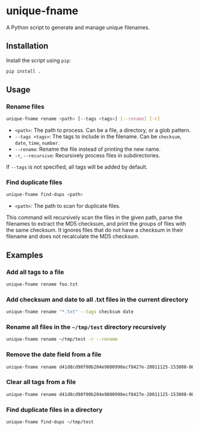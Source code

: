 # unique-fname

A Python script to generate and manage unique filenames.

## Installation

Install the script using `pip`:

```bash
pip install .
```

## Usage

### Rename files

```bash
unique-fname rename <path> [--tags <tags>] [--rename] [-r]
```

-   `<path>`: The path to process. Can be a file, a directory, or a glob pattern.
-   `--tags <tags>`: The tags to include in the filename. Can be `checksum`, `date`, `time`, `number`.
-   `--rename`: Rename the file instead of printing the new name.
-   `-r`, `--recursive`: Recursively process files in subdirectories.

If `--tags` is not specified, all tags will be added by default.

### Find duplicate files

```bash
unique-fname find-dups <path>
```

-   `<path>`: The path to scan for duplicate files.

This command will recursively scan the files in the given path, parse the filenames to extract the MD5 checksum, and print the groups of files with the same checksum. It ignores files that do not have a checksum in their filename and does not recalculate the MD5 checksum.

## Examples

### Add all tags to a file

```bash
unique-fname rename foo.txt
```

### Add checksum and date to all .txt files in the current directory

```bash
unique-fname rename "*.txt" --tags checksum date
```

### Rename all files in the `~/tmp/test` directory recursively

```bash
unique-fname rename ~/tmp/test -r --rename
```

### Remove the date field from a file

```bash
unique-fname rename d41d8cd98f00b204e9800998ecf8427e-20011125-153008-0001-fn-foo.txt --tags checksum time number
```

### Clear all tags from a file

```bash
unique-fname rename d41d8cd98f00b204e9800998ecf8427e-20011125-153008-0001-fn-foo.txt --tags
```

### Find duplicate files in a directory

```bash
unique-fname find-dups ~/tmp/test
```
